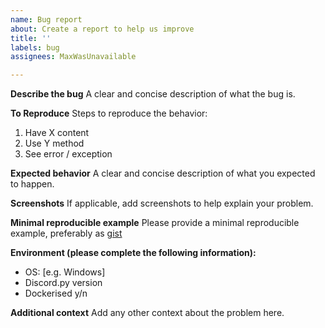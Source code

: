 ```yaml
---
name: Bug report
about: Create a report to help us improve
title: ''
labels: bug
assignees: MaxWasUnavailable

---
```


**Describe the bug**
A clear and concise description of what the bug is.

**To Reproduce**
Steps to reproduce the behavior:
1. Have X content
2. Use Y method
3. See error / exception

**Expected behavior**
A clear and concise description of what you expected to happen.

**Screenshots**
If applicable, add screenshots to help explain your problem.

**Minimal reproducible example**
Please provide a minimal reproducible example, preferably as [gist](https://gist.github.com/)

**Environment (please complete the following information):**
 - OS: [e.g. Windows]
 - Discord.py version
 - Dockerised y/n

**Additional context**
Add any other context about the problem here.
